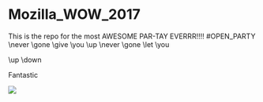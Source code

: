 # Mozilla_WOW_2017
This is the repo for the most AWESOME PAR-TAY EVERRR!!!!
\#OPEN_PARTY
\never
\gone
\give
\you
\up
\never
\gone
\let
\you

\up
\down

Fantastic

![](https://media.giphy.com/media/LXONhtCmN32YU/giphy.gif)

